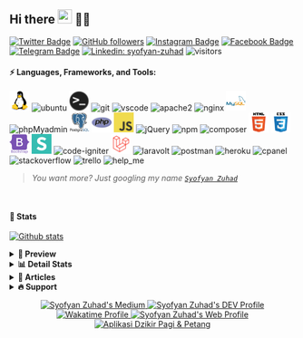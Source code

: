 ## Hi there <img height="25" width="25"  src="https://camo.githubusercontent.com/35d3d11359a49bf12aebb834cc13fd81b95eff4e/68747470733a2f2f6d656469612e67697068792e636f6d2f6d656469612f6876524a434c467a6361737252346961377a2f67697068792e676966"> 👨‍💻

<div align="centre">
 
[![Twitter Badge](http://img.shields.io/badge/-@syofyan_zuhad-1ca0f1?style=social&labelColor=&logo=twitter&logoColor=blue&link=https://twitter.com/syofyan_zuhad)](https://twitter.com/syofyan_zuhad) 
[![GitHub followers](https://img.shields.io/github/followers/syofyanzuhad?label=Follow&style=social)](https://github.com/syofyanzuhad/?tab=follow) 
[![Instagram Badge](https://img.shields.io/badge/-syofyan_zuhad-blue?style=social&logo=Instagram&link=https://www.instagram.com/syofyan_zuhad/)](https://www.instagram.com/syofyan_zuhad/) 
[![Facebook Badge](https://img.shields.io/badge/-syofyan.zuhad-blue?style=social&logo=facebook&link=https://www.facebook.com/syofyan.zuhad/)](https://www.facebook.com/syofyan.zuhad/) 
[![Telegram Badge](https://img.shields.io/badge/-Syofyan_zuhad-blue?style=social&logo=telegram&link=https://www.t.me/Syofyan_zuhad/)](https://www.t.me/Syofyan_zuhad/) 
[![Linkedin: syofyan-zuhad](https://img.shields.io/badge/-syofyanzuhad-blue?style=flat-square&logo=Linkedin&logoColor=white&link=https://www.linkedin.com/in/syofyan-zuhad-583385191/)](https://www.linkedin.com/in/syofyan-zuhad-583385191/) 
![visitors](https://visitor-badge.glitch.me/badge?page_id=syofyanzuhad.syofyanzuhad)

 </div>

#### ⚡ Languages, Frameworks, and Tools:  

<p align="left">
<img alt="pinguin" title="pinguin" height="35" src="https://raw.githubusercontent.com/devicons/devicon/master/icons/linux/linux-original.svg"> 
<img alt="ubuntu" title="ubuntu" height="35" src="https://www.vectorlogo.zone/logos/ubuntu/ubuntu-icon.svg"> 
<img alt="terminal" title="terminal" height="35" src="https://raw.githubusercontent.com/github/explore/80688e429a7d4ef2fca1e82350fe8e3517d3494d/topics/terminal/terminal.png"> 
<img alt="git" title="git" height="35" src="https://www.vectorlogo.zone/logos/git-scm/git-scm-icon.svg"> 
<img alt="vscode" title="vscode" height="35" src="https://code.visualstudio.com/assets/favicon.ico"> 
<img alt="apache2" title="apache2" height="35" src="https://www.vectorlogo.zone/logos/apache/apache-official.svg"> 
<img alt="nginx" title="nginx" height="35" src="https://www.vectorlogo.zone/logos/nginx/nginx-ar21.svg"> 
<img alt="mySQL" title="mySQL" height="35" src="https://raw.githubusercontent.com/devicons/devicon/master/icons/mysql/mysql-original-wordmark.svg"> 
<img alt="phpMyadmin" title="phpMyadmin" height="35" src="https://www.vectorlogo.zone/logos/phpmyadmin/phpmyadmin-ar21.svg"> 
<img alt="postgresql" title="postgresql" height="35" src="https://raw.githubusercontent.com/devicons/devicon/master/icons/postgresql/postgresql-original-wordmark.svg"> 
<img alt="php" title="php" height="35" src="https://raw.githubusercontent.com/github/explore/80688e429a7d4ef2fca1e82350fe8e3517d3494d/topics/php/php.png"> 
<img alt="javascript" title="javascript" height="35" src="https://raw.githubusercontent.com/github/explore/80688e429a7d4ef2fca1e82350fe8e3517d3494d/topics/javascript/javascript.png"> 
<img alt="jQuery" title="jQuery" height="35" src="https://www.vectorlogo.zone/logos/jquery/jquery-vertical.svg"> 
<img alt="npm" title="npm" height="35" src="https://www.vectorlogo.zone/logos/npmjs/npmjs-ar21.svg"> 
<img alt="composer" title="composer" height="35" src="https://avatars.githubusercontent.com/u/837015?s=200&v=4"> 
<img alt="HTML5" title="HTML5" height="35" src="https://raw.githubusercontent.com/devicons/devicon/master/icons/html5/html5-original-wordmark.svg"> 
<img alt="CSS3" title="CSS3" height="35" src="https://raw.githubusercontent.com/devicons/devicon/master/icons/css3/css3-original-wordmark.svg"> 
<img alt="bootstrap" title="bootstrap" height="35" src="https://raw.githubusercontent.com/devicons/devicon/master/icons/bootstrap/bootstrap-plain-wordmark.svg"> 
<img alt="semantic-ui" title="semantic-ui" height="35" src="https://raw.githubusercontent.com/Semantic-Org/Semantic-UI/master/examples/assets/images/logo.png"> 
<img alt="code-igniter" title="code-igniter" height="35" src="https://cdn.iconscout.com/icon/free/png-256/codeigniter-4-1175201.png"> 
<img alt="laravel" title="laravel" height="35" src="https://raw.githubusercontent.com/github/explore/56a826d05cf762b2b50ecbe7d492a839b04f3fbf/topics/laravel/laravel.png"> 
<img alt="laravolt" title="laravolt" height="35" src="https://avatars.githubusercontent.com/u/13552888?s=200&v=4"> 
<img alt="postman" title="postman" height="35" src="https://www.vectorlogo.zone/logos/getpostman/getpostman-icon.svg"> 
<img alt="heroku" title="heroku" height="35" src="https://www.vectorlogo.zone/logos/heroku/heroku-icon.svg"> 
<img alt="cpanel" title="cpanel" height="35" src="https://www.netonboard.com/wp-content/uploads/2020/04/Cpanel-content-design-1000x500-1.png"> 
<img alt="stackoverflow" title="stackoverflow" height="35" src="https://www.vectorlogo.zone/logos/stackoverflow/stackoverflow-ar21.svg"> 
<img alt="trello" title="trello" height="35" src="https://www.vectorlogo.zone/logos/trello/trello-ar21.svg"> 
<img alt="help_me" title="help_me" height="35" src="https://camo.githubusercontent.com/40dff491d4e8123af55298ef908faedb66c463e5/68747470733a2f2f6d656469612e67697068792e636f6d2f6d656469612f57556c706c634d704f43456d5447427442572f67697068792e676966">
</p>

>_You want more? Just googling my name [`Syofyan Zuhad`](https://www.google.com/search?q=syofyan+zuhad)_
<br>

#### 📅 Stats

[![Github stats](https://github-readme-stats.vercel.app/api?username=syofyanzuhad&theme=dark&count_private=true&show_icons=true&line_height=20px)](https://github.com/syofyanzuhad?tab=follow)

<details>
  <summary><b>🐤 Preview</b></summary>

  [![Top Langs'](https://github-readme-stats.vercel.app/api/top-langs/?username=syofyanzuhad&theme=dark&hide=html)](https://github.com/syofyanzuhad?tab=follow)_[![Syofyan Zuhad's wakatime stats](https://github-readme-stats.vercel.app/api/wakatime?username=syofyanzuhad&layout=compact&theme=dark)](https://github.com/syofyanzuhad?tab=follow)
</details>


<details>
   <summary><b>📊 Detail Stats</b></summary>

<!--START_SECTION:waka-->
![Code Time](http://img.shields.io/badge/Code%20Time-1%2C705%20hrs%2034%20mins-blue)

![Lines of code](https://img.shields.io/badge/From%20Hello%20World%20I%27ve%20Written-6%20Million%20lines%20of%20code-blue)

**🐱 My GitHub Data** 

> 🏆 662 Contributions in the Year 2022
 > 
> 📦 1.2 MB Used in GitHub's Storage 
 > 
> 💼 Opted to Hire
 > 
> 📜 127 Public Repositories 
 > 
> 🔑 32 Private Repositories  
 > 
**I'm an Early 🐤** 

```text
🌞 Morning    251 commits    █████░░░░░░░░░░░░░░░░░░░░   22.23% 
🌆 Daytime    513 commits    ███████████░░░░░░░░░░░░░░   45.44% 
🌃 Evening    317 commits    ███████░░░░░░░░░░░░░░░░░░   28.08% 
🌙 Night      48 commits     █░░░░░░░░░░░░░░░░░░░░░░░░   4.25%

```
📅 **I'm Most Productive on Thursday** 

```text
Monday       131 commits    ███░░░░░░░░░░░░░░░░░░░░░░   11.6% 
Tuesday      103 commits    ██░░░░░░░░░░░░░░░░░░░░░░░   9.12% 
Wednesday    192 commits    ████░░░░░░░░░░░░░░░░░░░░░   17.01% 
Thursday     221 commits    █████░░░░░░░░░░░░░░░░░░░░   19.57% 
Friday       189 commits    ████░░░░░░░░░░░░░░░░░░░░░   16.74% 
Saturday     197 commits    ████░░░░░░░░░░░░░░░░░░░░░   17.45% 
Sunday       96 commits     ██░░░░░░░░░░░░░░░░░░░░░░░   8.5%

```


📊 **This Week I Spent My Time On** 

```text
💬 Programming Languages: 
JavaScript               2 hrs 1 min         ████████░░░░░░░░░░░░░░░░░   32.29% 
Blade Template           1 hr 59 mins        ████████░░░░░░░░░░░░░░░░░   31.77% 
EJS                      1 hr 6 mins         ████░░░░░░░░░░░░░░░░░░░░░   17.73% 
PHP                      30 mins             ██░░░░░░░░░░░░░░░░░░░░░░░   8.26% 
Bash                     23 mins             █░░░░░░░░░░░░░░░░░░░░░░░░   6.29%

🔥 Editors: 
VS Code                  6 hrs 15 mins       █████████████████████████   100.0%

```

**I Mostly Code in PHP** 

```text
PHP                      50 repos            ██████████████░░░░░░░░░░░   55.56% 
HTML                     14 repos            ████░░░░░░░░░░░░░░░░░░░░░   15.56% 
JavaScript               13 repos            ███░░░░░░░░░░░░░░░░░░░░░░   14.44% 
Blade                    3 repos             ░░░░░░░░░░░░░░░░░░░░░░░░░   3.33% 
Python                   2 repos             ░░░░░░░░░░░░░░░░░░░░░░░░░   2.22%

```


**Timeline**

![Chart not found](https://raw.githubusercontent.com/syofyanzuhad/syofyanzuhad/master/charts/bar_graph.png) 


 Last Updated on 21/06/2022 02:08:00 UTC
<!--END_SECTION:waka-->
</details>

<details>
  <summary><b>📜 Articles</b></summary>
  <a target="_blank" href="https://github-readme-medium-recent-article.vercel.app/medium/@syofyanzuhad/0"><img src="https://github-readme-medium-recent-article.vercel.app/medium/@syofyanzuhad/0" alt="Recent Article 0"></a>
  <a target="_blank" href="https://github-readme-medium-recent-article.vercel.app/medium/@syofyanzuhad/1"><img src="https://github-readme-medium-recent-article.vercel.app/medium/@syofyanzuhad/1" alt="Recent Article 1"></a>
  <a target="_blank" href="https://github-readme-medium-recent-article.vercel.app/medium/@syofyanzuhad/2"><img src="https://github-readme-medium-recent-article.vercel.app/medium/@syofyanzuhad/2" alt="Recent Article 2"></a>
</details>

<details>
  <summary><b>🔥 Support</b></summary>

  [<img src="https://button.ibnux.net/trakteer/syofyanzuhad.png" height="25">](https://trakteer.id/syofyanzuhad/tip)

  [!["Buy Me A Coffee"](https://www.buymeacoffee.com/assets/img/custom_images/orange_img.png)](https://www.buymeacoffee.com/syofyanzuhad)

  [<img width="50%" src="https://flip.id/aset_gambar/logo_footer_2.png" alt="Flip me">](https://flip.id/$6XDIN)
</details>

<p align="center">
 <a href="https://medium.com/@syofyanzuhad" target="_blank">
  <img src="https://cdn-images-1.medium.com/fit/c/152/152/1*8I-HPL0bfoIzGied-dzOvA.png" alt="Syofyan Zuhad's Medium" height="28" width="28">
</a>
 <a href="https://dev.to/syofyanzuhad" target="_blank">
  <img src="https://d2fltix0v2e0sb.cloudfront.net/dev-badge.svg" alt="Syofyan Zuhad's DEV Profile" height="30" width="30">
 </a>
 <a href="https://wakatime.com/@syofyanzuhad" target="_blank">
  <img src="https://wakatime.com/safari-pinned-tab.svg" alt="Wakatime Profile" height="30" width="30">
 </a>
 <a href="https://syofyanzuhad.netlify.com/" target="_blank">
  <img src="https://syofyanzuhad.netlify.com/img/code2.png" alt="Syofyan Zuhad's Web Profile" height="30" width="30">
 </a>
 <a href="https://syofyanzuhad.netlify.com/dzikir" target="_blank">
  <img src="https://syofyanzuhad.netlify.com/img/quran.png" alt="Aplikasi Dzikir Pagi & Petang" height="30" width="30">
 </a>
 <a href="https://syofyanzuhad.netlify.com/dzikir" target="_blank">
 </a>
</p>
